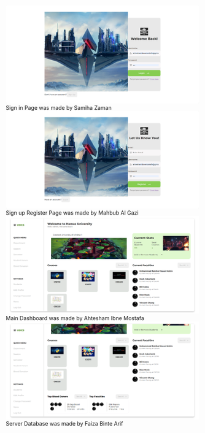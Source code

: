 ![Sign in Page was made by Samiha Zaman](https://github.com/Ahtesham-Ibne-Mostafa/University_Students_Information_and_Communication_System/blob/main/React/client/src/Assets/1.png)Sign in Page was made by Samiha Zaman
![Sign up Register Page was made by Mahbub Al Gazi](https://github.com/Ahtesham-Ibne-Mostafa/University_Students_Information_and_Communication_System/blob/main/React/client/src/Assets/2.png)Sign up Register Page was made by Mahbub Al Gazi
![Main Dashboard was made by Ahtesham Ibne Mostafa](https://github.com/Ahtesham-Ibne-Mostafa/University_Students_Information_and_Communication_System/blob/main/React/client/src/Assets/3.png)Main Dashboard was made by Ahtesham Ibne Mostafa
![Server Database was made by Faiza Binte Arif](https://github.com/Ahtesham-Ibne-Mostafa/University_Students_Information_and_Communication_System/blob/main/React/client/src/Assets/4.png)Server Database was made by Faiza Binte Arif

